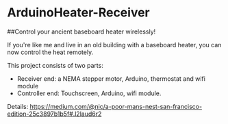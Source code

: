 # ArduinoHeater-Receiver

##Control your ancient baseboard heater wirelessly!

If you're like me and live in an old building with a baseboard heater, you can now control the heat remotely.

This project consists of two parts:
- Receiver end: a NEMA stepper motor, Arduino, thermostat and wifi module
- Controller end: Touchscreen, Arduino, wifi module.

Details:  https://medium.com/@nic/a-poor-mans-nest-san-francisco-edition-25c3897b1b5f#.l2laud6r2

